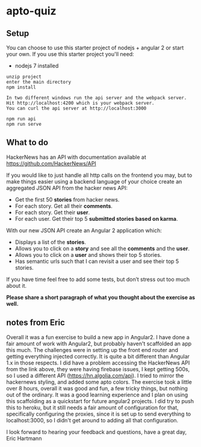 # apto-quiz

## Setup

You can choose to use this starter project of nodejs + angular 2 or start your own. If you use this starter project you'll need:

* nodejs 7 installed

```
unzip project
enter the main directory
npm install

In two different windows run the api server and the webpack server.
Hit http://localhost:4200 which is your webpack server.
You can curl the api server at http://localhost:3000

npm run api
npm run serve
```

## What to do

HackerNews has an API with documentation available at https://github.com/HackerNews/API

If you would like to just handle all http calls on the frontend you may, but to make things easier using a backend language of your choice create an aggregated JSON API from the hacker news API:

* Get the first 50 __stories__ from hacker news.
* For each story. Get all their __comments__.
* For each story. Get their __user__.
* For each user. Get their top 5 __submitted stories based on karma__.

With our new JSON API create an Angular 2 application which:

* Displays a list of the __stories__.
* Allows you to click on a __story__ and see all the __comments__ and the __user__.
* Allows you to click on a __user__ and shows their top 5 stories.
* Has semantic urls such that I can revisit a user and see their top 5 stories.

If you have time feel free to add some tests, but don’t stress out too much about it.

__Please share a short paragraph of what you thought about the exercise as well.__

## notes from Eric
Overall it was a fun exercise to build a new app in Angular2. I have done a fair amount of work with Angular2,
but probably haven't scaffolded an app this much. The challenges were in setting up the front end router and getting
everything injected correctly. It is quite a bit different than Angular 1.x in those respects. I did have a problem accessing the HackerNews API from the link above, they were having firebase issues, I kept getting 500s, so I used a different API (https://hn.algolia.com/api).
I tried to mirror the hackernews styling, and added some apto colors. The exercise took a little over 8 hours, overall it was good and fun, a few tricky things, but nothing out of the ordinary. It was a good learning experience and I plan on using this scaffolding as a quickstart for future angular2 projects.
I did try to push this to heroku, but it still needs a fair amount of configuration for that, specifically configuring the proxies, since it is set up to send everything to localhost:3000, so I didn't get around to adding all that configuration.

I look forward to hearing your feedback and questions, have a great day,
Eric Hartmann
